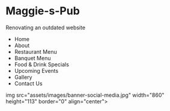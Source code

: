 # Maggie-s-Pub
Renovating an outdated website

<!DOCTYPE html>
<html>
<head>
  <meta http-equiv="Content Type" content="application/xhtml+xml; charset=utf-8">
  <meta name="DESCRIPTION" content="Great food, Great Beers, Banquets, Parties :: Maggie's Pub has several large screen television sets, 
  Friday night specials, and all-night parties!"
  <meta name="KEYWORDS" content="British, Pub, Maggie's Pub, British Beers">
  <meta name="robots" content="index, follow">

  <link href="assests/css/style.css" rel="stylesheet" type="text/css">
  
  <link rel="stylesheet" type=text/css" href="main.css">
</html>
<body>
  <div class="container">
  
  <div class="nav">
  
  <ul>
  <li>Home</li>
  <li>About</li>
  <li>Restaurant Menu</li>
  <li>Banquet Menu</li>
  <li>Food & Drink Specials</li>
  <li>Upcoming Events</li>
  <li>Gallery</li>
  <li>Contact Us</li>
  </ul>
  </div>
  <p>
  img src="assets/images/banner-social-media.jpg" width="860" height="113" border="0" align="center">
</body>
</html>
